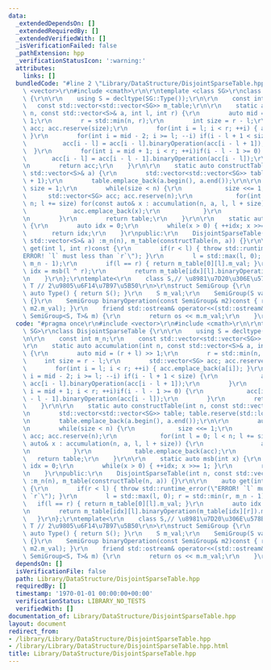 ```yaml
---
data:
  _extendedDependsOn: []
  _extendedRequiredBy: []
  _extendedVerifiedWith: []
  _isVerificationFailed: false
  _pathExtension: hpp
  _verificationStatusIcon: ':warning:'
  attributes:
    links: []
  bundledCode: "#line 2 \"Library/DataStructure/DisjointSparseTable.hpp\"\n#include\
    \ <vector>\r\n#include <cmath>\r\n\r\ntemplate <class SG>\r\nclass DisjointSparseTable\
    \ {\r\n\r\n    using S = decltype(SG::Type());\r\n\r\n    const int m_n;\r\n \
    \   const std::vector<std::vector<SG>> m_table;\r\n\r\n    static auto accumulation(int\
    \ n, const std::vector<S>& a, int l, int r) {\r\n        auto mid = (r + l) >>\
    \ 1;\r\n        r = std::min(n, r);\r\n        int size = r - l;\r\n        std::vector<SG>\
    \ acc; acc.reserve(size);\r\n        for(int i = l; i < r; ++i) { acc.emplace_back(a[i]);\
    \ }\r\n        for(int i = mid - 2; i >= l; --i) if(i - l + 1 < size) {\r\n  \
    \          acc[i - l] = acc[i - l].binaryOperation(acc[i - l + 1]);\r\n      \
    \  }\r\n        for(int i = mid + 1; i < r; ++i)if(i - l - 1 >= 0) {\r\n     \
    \       acc[i - l] = acc[i - l - 1].binaryOperation(acc[i - l]);\r\n        }\r\
    \n        return acc;\r\n    }\r\n\r\n    static auto constructTable(int n, const\
    \ std::vector<S>& a) {\r\n        std::vector<std::vector<SG>> table; table.reserve(std::log2(n)\
    \ + 1);\r\n        table.emplace_back(a.begin(), a.end());\r\n\r\n        auto\
    \ size = 1;\r\n        while(size < n) {\r\n            size <<= 1;\r\n      \
    \      std::vector<SG> acc; acc.reserve(n);\r\n            for(int l = 0; l <\
    \ n; l += size) for(const auto& x : accumulation(n, a, l, l + size)) {\r\n   \
    \             acc.emplace_back(x);\r\n            }\r\n            table.emplace_back(acc);\r\
    \n        }\r\n        return table;\r\n    }\r\n\r\n    static auto msb(int x)\
    \ {\r\n        auto idx = 0;\r\n        while(x > 0) { ++idx; x >>= 1; }\r\n \
    \       return idx;\r\n    }\r\npublic:\r\n    DisjointSparseTable(int n, const\
    \ std::vector<S>& a) :m_n(n), m_table(constructTable(n, a)) {}\r\n\r\n    auto\
    \ get(int l, int r)const {\r\n        if(r < l) { throw std::runtime_error(\"\
    ERROR! `l` must less than `r`\"); }\r\n        l = std::max(l, 0); r = std::min(r,\
    \ m_n - 1);\r\n        if(l == r) { return m_table[0][l].m_val; }\r\n        auto\
    \ idx = msb(l ^ r);\r\n        return m_table[idx][l].binaryOperation(m_table[idx][r]).m_val;\r\
    \n    }\r\n};\r\ntemplate<\r\n    class S,// \u8981\u7D20\u306E\u578B\r\n    class\
    \ T // 2\u9805\u6F14\u7B97\u5B50\r\n>\r\nstruct SemiGroup {\r\n    static inline\
    \ auto Type() { return S(); }\r\n    S m_val;\r\n    SemiGroup(S val) :m_val(val)\
    \ {}\r\n    SemiGroup binaryOperation(const SemiGroup& m2)const { return T()(m_val,\
    \ m2.m_val); }\r\n    friend std::ostream& operator<<(std::ostream& os, const\
    \ SemiGroup<S, T>& m) {\r\n        return os << m.m_val;\r\n    }\r\n};\n"
  code: "#pragma once\r\n#include <vector>\r\n#include <cmath>\r\n\r\ntemplate <class\
    \ SG>\r\nclass DisjointSparseTable {\r\n\r\n    using S = decltype(SG::Type());\r\
    \n\r\n    const int m_n;\r\n    const std::vector<std::vector<SG>> m_table;\r\n\
    \r\n    static auto accumulation(int n, const std::vector<S>& a, int l, int r)\
    \ {\r\n        auto mid = (r + l) >> 1;\r\n        r = std::min(n, r);\r\n   \
    \     int size = r - l;\r\n        std::vector<SG> acc; acc.reserve(size);\r\n\
    \        for(int i = l; i < r; ++i) { acc.emplace_back(a[i]); }\r\n        for(int\
    \ i = mid - 2; i >= l; --i) if(i - l + 1 < size) {\r\n            acc[i - l] =\
    \ acc[i - l].binaryOperation(acc[i - l + 1]);\r\n        }\r\n        for(int\
    \ i = mid + 1; i < r; ++i)if(i - l - 1 >= 0) {\r\n            acc[i - l] = acc[i\
    \ - l - 1].binaryOperation(acc[i - l]);\r\n        }\r\n        return acc;\r\n\
    \    }\r\n\r\n    static auto constructTable(int n, const std::vector<S>& a) {\r\
    \n        std::vector<std::vector<SG>> table; table.reserve(std::log2(n) + 1);\r\
    \n        table.emplace_back(a.begin(), a.end());\r\n\r\n        auto size = 1;\r\
    \n        while(size < n) {\r\n            size <<= 1;\r\n            std::vector<SG>\
    \ acc; acc.reserve(n);\r\n            for(int l = 0; l < n; l += size) for(const\
    \ auto& x : accumulation(n, a, l, l + size)) {\r\n                acc.emplace_back(x);\r\
    \n            }\r\n            table.emplace_back(acc);\r\n        }\r\n     \
    \   return table;\r\n    }\r\n\r\n    static auto msb(int x) {\r\n        auto\
    \ idx = 0;\r\n        while(x > 0) { ++idx; x >>= 1; }\r\n        return idx;\r\
    \n    }\r\npublic:\r\n    DisjointSparseTable(int n, const std::vector<S>& a)\
    \ :m_n(n), m_table(constructTable(n, a)) {}\r\n\r\n    auto get(int l, int r)const\
    \ {\r\n        if(r < l) { throw std::runtime_error(\"ERROR! `l` must less than\
    \ `r`\"); }\r\n        l = std::max(l, 0); r = std::min(r, m_n - 1);\r\n     \
    \   if(l == r) { return m_table[0][l].m_val; }\r\n        auto idx = msb(l ^ r);\r\
    \n        return m_table[idx][l].binaryOperation(m_table[idx][r]).m_val;\r\n \
    \   }\r\n};\r\ntemplate<\r\n    class S,// \u8981\u7D20\u306E\u578B\r\n    class\
    \ T // 2\u9805\u6F14\u7B97\u5B50\r\n>\r\nstruct SemiGroup {\r\n    static inline\
    \ auto Type() { return S(); }\r\n    S m_val;\r\n    SemiGroup(S val) :m_val(val)\
    \ {}\r\n    SemiGroup binaryOperation(const SemiGroup& m2)const { return T()(m_val,\
    \ m2.m_val); }\r\n    friend std::ostream& operator<<(std::ostream& os, const\
    \ SemiGroup<S, T>& m) {\r\n        return os << m.m_val;\r\n    }\r\n};"
  dependsOn: []
  isVerificationFile: false
  path: Library/DataStructure/DisjointSparseTable.hpp
  requiredBy: []
  timestamp: '1970-01-01 00:00:00+00:00'
  verificationStatus: LIBRARY_NO_TESTS
  verifiedWith: []
documentation_of: Library/DataStructure/DisjointSparseTable.hpp
layout: document
redirect_from:
- /library/Library/DataStructure/DisjointSparseTable.hpp
- /library/Library/DataStructure/DisjointSparseTable.hpp.html
title: Library/DataStructure/DisjointSparseTable.hpp
---
```

